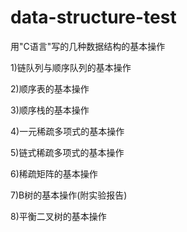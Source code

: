 # data-structure-test
用"C语言"写的几种数据结构的基本操作

1)链队列与顺序队列的基本操作

2)顺序表的基本操作

3)顺序栈的基本操作

4)一元稀疏多项式的基本操作

5)链式稀疏多项式的基本操作

6)稀疏矩阵的基本操作

7)B树的基本操作(附实验报告)

8)平衡二叉树的基本操作
